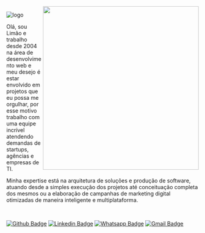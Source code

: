 <img align="right" width="408" height="430" src="http://www.thiagolima.com/img/github_readme.png">

![logo](http://www.thiagolima.com/img/logo_limao.png)
<p>
  Olá, sou Limão e trabalho desde 2004 na área de desenvolvimento web e meu desejo é estar envolvido em projetos que eu possa me orgulhar, por esse motivo trabalho com uma equipe incrível atendendo demandas de startups, agências e empresas de TI.
</p>
<p>
  Minha expertise está na arquitetura de soluções e produção de software, atuando desde a simples execução dos projetos até conceituação completa dos mesmos ou a elaboração de campanhas de marketing digital otimizadas de maneira inteligente e multiplataforma.
</p>
<br>
 
[![Github Badge](https://img.shields.io/badge/-Github-000?style=flat-square&logo=Github&logoColor=white&link=http://www.github.com/thiagolimao)](http://www.github.com/thiagolimao)
[![Linkedin Badge](https://img.shields.io/badge/-LinkedIn-blue?style=flat-square&logo=Linkedin&logoColor=white&link=https://www.linkedin.com/in/thiago-limao/)](https://www.linkedin.com/in/thiago-limao/)
[![Whatsapp Badge](https://img.shields.io/badge/-Whatsapp-4CA143?style=flat-square&labelColor=4CA143&logo=whatsapp&logoColor=white&link=https://api.whatsapp.com/send?phone=6621979931222)](https://api.whatsapp.com/send?phone=6621979931222)
[![Gmail Badge](https://img.shields.io/badge/-Gmail-c14438?style=flat-square&logo=Gmail&logoColor=white&link=mailto:thiago@thiagolima.com)](mailto:thiago@thiagolima.com)

